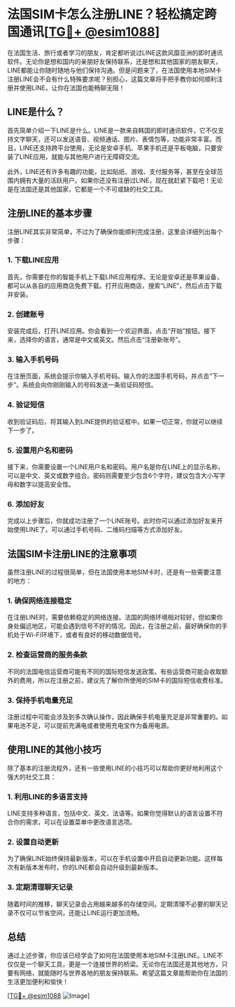 # 法国SIM卡怎么注册LINE？轻松搞定跨国通讯[[TG💪+ @esim1088](https://t.me/s/esim1088)]

在法国生活、旅行或者学习的朋友，肯定都听说过LINE这款风靡亚洲的即时通讯软件。无论你是想和国内的亲朋好友保持联系，还是想和其他国家的朋友聊天，LINE都能让你随时随地与他们保持沟通。但是问题来了，在法国使用本地SIM卡注册LINE会不会有什么特殊要求呢？别担心，这篇文章将手把手教你如何顺利注册并使用LINE，让你在法国也能畅聊无阻！

## LINE是什么？

首先简单介绍一下LINE是什么。LINE是一款来自韩国的即时通讯软件，它不仅支持文字聊天，还可以发送语音、视频通话、图片、表情包等，功能非常丰富。而且，LINE还支持跨平台使用，无论是安卓手机、苹果手机还是平板电脑，只要安装了LINE应用，就能与其他用户进行无障碍交流。

此外，LINE还有许多有趣的功能，比如贴纸、游戏、支付服务等，甚至在全球范围内拥有大量的活跃用户。如果你还没有注册过LINE，现在就赶紧下载吧！无论是在法国还是其他国家，它都是一个不可或缺的社交工具。

## 注册LINE的基本步骤

注册LINE其实非常简单，不过为了确保你能顺利完成注册，这里会详细列出每个步骤：

### 1. 下载LINE应用

首先，你需要在你的智能手机上下载LINE应用程序。无论是安卓还是苹果设备，都可以从各自的应用商店免费下载。打开应用商店，搜索“LINE”，然后点击下载并安装。

### 2. 创建账号

安装完成后，打开LINE应用。你会看到一个欢迎界面，点击“开始”按钮。接下来，选择你的语言，通常是中文或英文。然后点击“注册新账号”。

### 3. 输入手机号码

在注册页面，系统会提示你输入手机号码。输入你的法国手机号码，并点击“下一步”。系统会向你刚刚输入的号码发送一条验证码短信。

### 4. 验证短信

收到验证码后，将其输入到LINE提供的验证框中。如果一切正常，你就可以继续下一步了。

### 5. 设置用户名和密码

接下来，你需要设置一个LINE用户名和密码。用户名是你在LINE上的显示名称，可以是中文、英文或数字组合。密码则需要至少包含6个字符，建议包含大小写字母和数字以提高安全性。

### 6. 添加好友

完成以上步骤后，你就成功注册了一个LINE账号。此时你可以通过添加好友来开始使用LINE了。可以通过手机号码、二维码扫描等方式添加好友。

## 法国SIM卡注册LINE的注意事项

虽然注册LINE的过程很简单，但在法国使用本地SIM卡时，还是有一些需要注意的地方：

### 1. 确保网络连接稳定

在注册LINE时，需要依赖稳定的网络连接。法国的网络环境相对较好，但如果你身处偏远地区，可能会遇到信号不好的情况。因此，在注册之前，最好确保你的手机处于Wi-Fi环境下，或者有良好的移动数据信号。

### 2. 检查运营商的服务条款

不同的法国电信运营商可能有不同的国际短信发送政策。有些运营商可能会收取额外的费用，所以在注册之前，建议先了解你所使用的SIM卡的国际短信收费标准。

### 3. 保持手机电量充足

注册过程中可能会涉及到多次确认操作，因此确保手机电量充足是非常重要的。如果电池不足，可以提前充满电或者使用充电宝作为备用电源。

## 使用LINE的其他小技巧

除了基本的注册流程外，还有一些使用LINE的小技巧可以帮助你更好地利用这个强大的社交工具：

### 1. 利用LINE的多语言支持

LINE支持多种语言，包括中文、英文、法语等。如果你觉得默认的语言设置不符合你的需求，可以在设置菜单中更改语言选项。

### 2. 设置自动更新

为了确保LINE始终保持最新版本，可以在手机设置中开启自动更新功能。这样每次有新版本发布时，你的LINE都会自动升级到最新版本。

### 3. 定期清理聊天记录

随着时间的推移，聊天记录会占用越来越多的存储空间。定期清理不必要的聊天记录不仅可以节省空间，还能让LINE运行更加流畅。

## 总结

通过上述步骤，你应该已经学会了如何在法国使用本地SIM卡注册LINE。LINE不仅仅是一个聊天工具，更是一个连接世界的桥梁。无论你在法国还是其他地方，只要有网络，就能随时与世界各地的朋友保持联系。希望这篇文章能帮助你在法国的生活更加便利和愉快！

[[TG💪+ @esim1088](https://t.me/s/esim1088) ![Image](https://i.postimg.cc/4NQfJmqS/Snipaste-2025-05-13-00-14-12.png)]